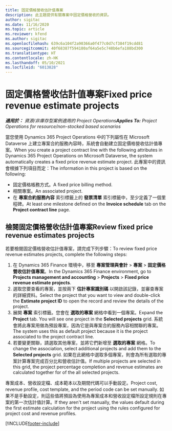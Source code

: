 ```yaml
---
title: 固定價格營收估計值專案
description: 此主題提供有關專案中固定價格營收的資訊。
author: sigitac
ms.date: 11/16/2020
ms.topic: article
ms.reviewer: kfend
ms.author: sigitac
ms.openlocfilehash: 639c6a104f2a90366a0f477c0d7cf384f19cdd81
ms.sourcegitcommit: 40f68387f594180af64a5e5c748b6efa188bd300
ms.translationtype: HT
ms.contentlocale: zh-HK
ms.lasthandoff: 05/10/2021
ms.locfileid: "6013828"
---
```

# <a name="fixed-price-revenue-estimate-projects"></a><span data-ttu-id="4331b-103">固定價格營收估計值專案</span><span class="sxs-lookup"><span data-stu-id="4331b-103">Fixed price revenue estimate projects</span></span> 

<span data-ttu-id="4331b-104">_**適用於：** 資源/非庫存型案例適用的 Project Operations_</span><span class="sxs-lookup"><span data-stu-id="4331b-104">_**Applies To:** Project Operations for resource/non-stocked based scenarios_</span></span>

<span data-ttu-id="4331b-105">當您使用 Dynamics 365 Project Operations 中的下列屬性在 Microsoft Dataverse 上建立專案合約服務內容時，系統會自動建立固定價格營收估計值專案。</span><span class="sxs-lookup"><span data-stu-id="4331b-105">When you create a project contract line with the following attributes in Dynamics 365 Project Operations on Microsoft Dataverse, the system automatically creates a fixed price revenue estimate project.</span></span> <span data-ttu-id="4331b-106">此專案中的資訊會根據下列項目而定：</span><span class="sxs-lookup"><span data-stu-id="4331b-106">The information in this project is based on the following:</span></span>

  - <span data-ttu-id="4331b-107">固定價格帳務方式。</span><span class="sxs-lookup"><span data-stu-id="4331b-107">A fixed price billing method.</span></span>
  - <span data-ttu-id="4331b-108">相關專案。</span><span class="sxs-lookup"><span data-stu-id="4331b-108">An associated project.</span></span>
  - <span data-ttu-id="4331b-109">在 **專案合約服務內容** 索引標籤上的 **發票清單** 索引標籤中，至少定義了一個里程碑。</span><span class="sxs-lookup"><span data-stu-id="4331b-109">At least one milestone defined on the **Invoice schedule** tab on the **Project contract line** page.</span></span>

## <a name="review-fixed-price-revenue-estimates-projects"></a><span data-ttu-id="4331b-110">檢閱固定價格營收估計值專案</span><span class="sxs-lookup"><span data-stu-id="4331b-110">Review fixed price revenue estimates projects</span></span>
<span data-ttu-id="4331b-111">若要檢閱固定價格營收估計值專案，請完成下列步驟：</span><span class="sxs-lookup"><span data-stu-id="4331b-111">To review fixed price revenue estimates projects, complete the following steps:</span></span>

1. <span data-ttu-id="4331b-112">在 Dynamics 365 Finance 環境中，移至 **專案管理與會計** > **專案** > **固定價格營收估計值專案**。</span><span class="sxs-lookup"><span data-stu-id="4331b-112">In the Dynamics 365 Finance environment, go to **Projects management and accounting** > **Projects** > **Fixed price revenue estimate projects**.</span></span>
2. <span data-ttu-id="4331b-113">選取您要查看的專案，並按兩下 **估計專案識別碼** 以開啟該記錄，並審查專案的詳細資料。</span><span class="sxs-lookup"><span data-stu-id="4331b-113">Select the project that you want to view and double-click the **Estimate project ID** to open the record and review the details of the project.</span></span>
3. <span data-ttu-id="4331b-114">展開 **專案** 索引標籤。您會在 **選取的專案** 網格中看到一個專案。</span><span class="sxs-lookup"><span data-stu-id="4331b-114">Expand the **Project** tab. You will see one project in the **Selected projects** grid.</span></span> <span data-ttu-id="4331b-115">系統會將此專案用做為預設專案，因為它是與專案合約服務內容相關聯的專案。</span><span class="sxs-lookup"><span data-stu-id="4331b-115">The system uses this as default project because it is the project associated to the project contract line.</span></span> 
4. <span data-ttu-id="4331b-116">若要變更關聯，請選取其他專案，並將它們新增至 **選取的專案** 網格。</span><span class="sxs-lookup"><span data-stu-id="4331b-116">To change the association, select additional projects and add them to the **Selected projects** grid.</span></span> <span data-ttu-id="4331b-117">如果在此網格中選取多個專案，則會為所有選取的專案計算專案完成百分比和營收估計值。</span><span class="sxs-lookup"><span data-stu-id="4331b-117">If multiple projects are selected in this grid, the project percentage completion and revenue estimates are calculated together for of the all selected projects.</span></span>

  <span data-ttu-id="4331b-118">專案成本、營收設定檔、成本範本以及期間代碼可以手動設定。</span><span class="sxs-lookup"><span data-stu-id="4331b-118">Project cost, revenue profile, cost template, and the period code can be set manually.</span></span> <span data-ttu-id="4331b-119">如果不是手動設定，則這些值將預設為使用為專案成本和營收設定檔所設定規則在專案的第一次估計值計算。</span><span class="sxs-lookup"><span data-stu-id="4331b-119">If they aren't set manually, the values default during the first estimate calculation for the project using the rules configured for project cost and revenue profiles.</span></span>



[!INCLUDE[footer-include](../includes/footer-banner.md)]